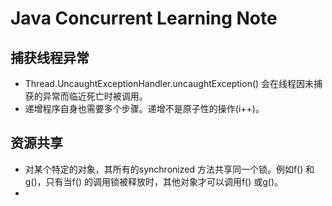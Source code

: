 # Java Concurrent Learning Note

## 捕获线程异常
   * Thread.UncaughtExceptionHandler.uncaughtException() 会在线程因未捕获的异常而临近死亡时被调用。
   * 递增程序自身也需要多个步骤。递增不是原子性的操作(i++)。

## 资源共享
   * 对某个特定的对象，其所有的synchronized 方法共享同一个锁。例如f() 和g()，只有当f() 的调用锁被释放时，其他对象才可以调用f() 或g()。
   *
